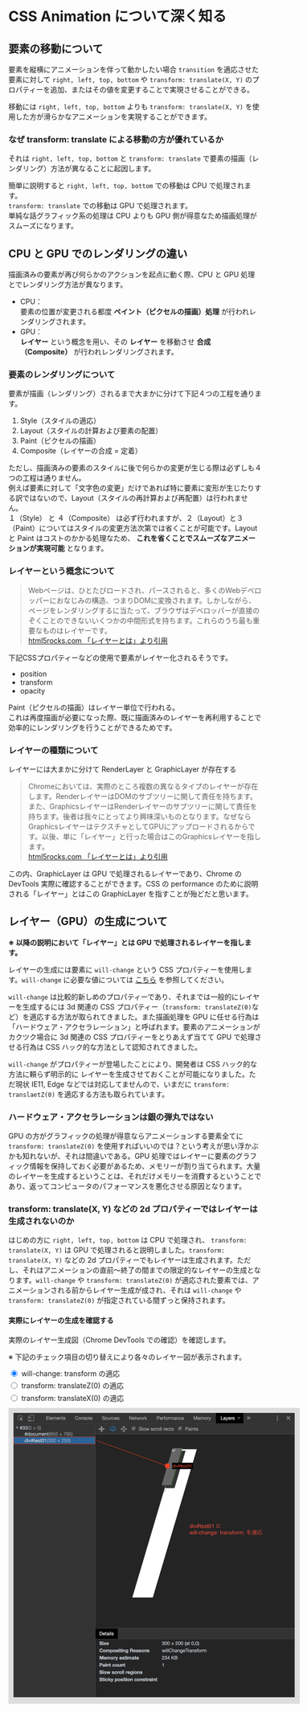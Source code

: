 # CSS Animation について深く知る

## 要素の移動について

要素を縦横にアニメーションを伴って動かしたい場合 `transition` を適応させた要素に対して `right, left, top, bottom` や `transform: translate(X, Y)` のプロパティーを追加、またはその値を変更することで実現させることができる。

移動には `right, left, top, bottom` よりも `transform: translate(X, Y)` を使用した方が滑らかなアニメーションを実現することができます。

### なぜ transform: translate による移動の方が優れているか

それは `right, left, top, bottom` と `transform: translate` で要素の描画（レンダリング）方法が異なることに起因します。

簡単に説明すると `right, left, top, bottom` での移動は CPU で処理されます。  
`transform: translate` での移動は GPU で処理されます。  
単純な話グラフィック系の処理は CPU よりも GPU 側が得意なため描画処理がスムーズになります。

## CPU と GPU でのレンダリングの違い

描画済みの要素が再び何らかのアクションを起点に動く際、CPU と GPU 処理とでレンダリング方法が異なります。  

* CPU：  
  要素の位置が変更される都度 __ペイント（ピクセルの描画）処理__ が行われレンダリングされます。  
* GPU：  
__レイヤー__ という概念を用い、その __レイヤー__ を移動させ __合成（Composite）__ が行われレンダリングされます。

### 要素のレンダリングについて

要素が描画（レンダリング）されるまで大まかに分けて下記４つの工程を通ります。

1. Style（スタイルの適応）
2. Layout（スタイルの計算および要素の配置）
3. Paint（ピクセルの描画）
4. Composite（レイヤーの合成 = 定着）

ただし、描画済みの要素のスタイルに後で何らかの変更が生じる際は必ずしも４つの工程は通りません。  
例えば要素に対して「文字色の変更」だけであれば特に要素に変形が生じたりする訳ではないので、Layout（スタイルの再計算および再配置）は行われません。  
１（Style） と ４（Composite） は必ず行われますが、２（Layout）と３（Paint）についてはスタイルの変更方法次第では省くことが可能です。Layout と Paint はコストのかかる処理なため、 __これを省くことでスムーズなアニメーションが実現可能__ となります。

### レイヤーという概念について

> Webページは、ひとたびロードされ、パースされると、多くのWebデベロッパーにおなじみの構造、つまりDOMに変換されます。しかしながら、ページをレンダリングするに当たって、ブラウザはデベロッパーが直接のぞくことのできないいくつかの中間形式を持ちます。これらのうち最も重要なものはレイヤーです。  
[html5rocks.com 「レイヤーとは」より引用](https://www.html5rocks.com/ja/tutorials/speed/layers/)

下記CSSプロパティーなどの使用で要素がレイヤー化されるそうです。

* position
* transform
* opacity

Paint（ピクセルの描画）はレイヤー単位で行われる。  
これは再度描画が必要になった際、既に描画済みのレイヤーを再利用することで効率的にレンダリングを行うことができるためです。

### レイヤーの種類について

レイヤーには大まかに分けて RenderLayer と GraphicLayer が存在する
> Chromeにおいては、実際のところ複数の異なるタイプのレイヤーが存在します。RenderレイヤーはDOMのサブツリーに関して責任を持ちます。また、GraphicsレイヤーはRenderレイヤーのサブツリーに関して責任を持ちます。後者は我々にとってより興味深いものとなります。なぜならGraphicsレイヤーはテクスチャとしてGPUにアップロードされるからです。以後、単に「レイヤー」と行った場合はこのGraphicsレイヤーを指します。  
[html5rocks.com 「レイヤーとは」より引用](https://www.html5rocks.com/ja/tutorials/speed/layers/)

この内、GraphicLayer は GPU で処理されるレイヤーであり、Chrome の DevTools 実際に確認することができます。CSS の performance のために説明される「レイヤー」とはこの GraphicLayer を指すことが殆どだと思います。  

## レイヤー（GPU）の生成について

__※ 以降の説明において「レイヤー」とは GPU で処理されるレイヤーを指します。__

レイヤーの生成には要素に `will-change` という CSS プロパティーを使用します。`will-change` に必要な値については [こちら](https://developer.mozilla.org/ja/docs/Web/CSS/will-change) を参照してください。

`will-change` は比較的新しめのプロパティーであり、それまでは一般的にレイヤーを生成するには 3d 関連の CSS プロパティー（`transform: translateZ(0)`など）を適応する方法が取られてきました。また描画処理を GPU に任せる行為は「ハードウェア・アクセラレーション」と呼ばれます。要素のアニメーションがカクツク場合に 3d 関連の CSS プロパティーをとりあえず当てて GPU で処理させる行為は CSS ハック的な方法として認知されてきました。

`will-change` がプロパティーが登場したことにより、開発者は CSS ハック的な方法に頼らず明示的に レイヤーを生成させておくことが可能になりました。ただ現状 IE11, Edge などでは対応してませんので、いまだに `transform: translaetZ(0)` を適応する方法も取られています。

### ハードウェア・アクセラレーションは銀の弾丸ではない

GPU の方がグラフィックの処理が得意ならアニメーションする要素全てに `transform: translateZ(0)` を使用すればいいのでは？という考えが思い浮かぶかも知れないが、それは間違いである。GPU 処理ではレイヤーに要素のグラフィック情報を保持しておく必要があるため、メモリーが割り当てられます。大量のレイヤーを生成するということは、それだけメモリーを消費するということであり、返ってコンピュータのパフォーマンスを悪化させる原因となります。

### transform: translate(X, Y) などの 2d プロパティーではレイヤーは生成されないのか

はじめの方に `right, left, top, bottom` は CPU で処理され、 `transform: translate(X, Y)` は GPU で処理されると説明しました。`transform: translate(X, Y)` などの 2d プロパティーでもレイヤーは生成されます。ただし、それはアニメーションの直前〜終了の間までの限定的なレイヤーの生成となります。`will-change` や `transform: translateZ(0)` が適応された要素では、アニメーションされる前からレイヤー生成が成され、それは `will-change` や `transform: translateZ(0)` が指定されている間ずっと保持されます。

#### 実際にレイヤーの生成を確認する

<style>.nav{position: relative;}.navLabel{cursor: pointer;}
.navRadio{float: left;margin-right: 8px;}
.navText{position: absolute;top: 64px;left: 0;background-color: #ddd;width: 560px;padding: 10px;z-index: 0;opacity: 0;
}.navItem {line-height: 1.4;margin-bottom: 5px;}.navRadio:checked + .navItem + .navText {z-index: 10;opacity: 1;}</style>

実際のレイヤー生成図（Chrome DevTools での確認）を確認します。

※ 下記のチェック項目の切り替えにより各々のレイヤー図が表示されます。

<div class="nav">
<input class="navRadio" type="radio" id="nav1" name="nav" checked>
<div class="navItem"><label class="navLabel" for="nav1">will-change: transform の適応</label></div>
<p class="navText">
<img src="https://github.com/honjio/my-code-note/blob/master/css-performance-190704/reference-img/layer-willchange.png?raw=true" width="560">
</p>
<input class="navRadio" type="radio" id="nav2" name="nav">
<div class="navItem"><label class="navLabel" for="nav2">transform: translateZ(0) の適応</label></div>
<p class="navText">
<img src="https://github.com/honjio/my-code-note/blob/master/css-performance-190704/reference-img/layer-3d.png?raw=true" width="560">
</p>
<input class="navRadio" type="radio" id="nav3" name="nav">

<div class="navItem"><label class="navLabel" for="nav3">transform: translateX(0) の適応</label></div>
<p class="navText">
<img src="https://github.com/honjio/my-code-note/blob/master/css-performance-190704/reference-img/layer-2d.png?raw=true" width="560">
</p>
</div>

## 参考資料

* [Google_Accelerated Rendering in Chrome](https://www.html5rocks.com/ja/tutorials/speed/layers/)
* [Google_レンダリング パフォーマンス](https://developers.google.com/web/fundamentals/performance/rendering/?hl=ja)
* [ブラウザにやさしいHTML/CSS](https://www.slideshare.net/TakeharuIgari/htmlcss-34506501)
* [ブラウザレンダリングの仕組み](https://student-engineer.net/blowser-rendering/)
* [hatena_ブラウザのレンダリングの仕組み](http://cidermitaina.hatenablog.com/entry/2019/03/03/232516)
* [wpj_60fpsを実現するベストプラクティス](https://www.webprofessional.jp/achieve-60-fps-mobile-animations-with-css3/)
* [Dev.Opera_CSS will-changeプロパティについて知っておくべきこと](https://dev.opera.com/articles/ja/css-will-change-property/)
* [Qiita_スクロールが軽快に！will-change属性をつけるだけでFPSが...](https://qiita.com/ttiger55/items/b2423cb72668c3c98d89)
* [Fix scrolling performance with CSS will-change property](https://www.fourkitchens.com/blog/article/fix-scrolling-performance-css-will-change-property/)
* [github_Consider adding 'will-change: transform' even if translate3d if disabled](https://github.com/Microsoft/monaco-editor/issues/426#issuecomment-308395469)

<!-- 
<img src="https://github.com/honjio/my-code-note/blob/master/css-performance-190704/reference-img/g-move-willchange.gif"> -->